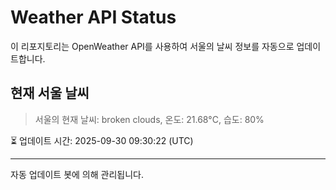 
# Weather API Status

이 리포지토리는 OpenWeather API를 사용하여 서울의 날씨 정보를 자동으로 업데이트합니다.

## 현재 서울 날씨
> 서울의 현재 날씨: broken clouds, 온도: 21.68°C, 습도: 80%

⏳ 업데이트 시간: 2025-09-30 09:30:22 (UTC)

---
자동 업데이트 봇에 의해 관리됩니다.
